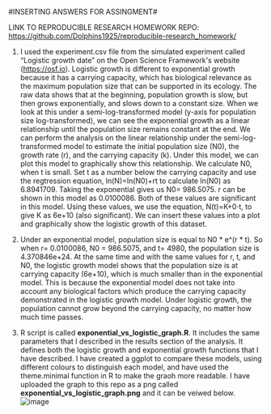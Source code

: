 #INSERTING ANSWERS FOR ASSINGMENT#

LINK TO REPRODUCIBLE RESEARCH HOMEWORK REPO: https://github.com/Dolphins1925/reproducible-research_homework/

1. I used the experiment.csv file from the simulated experiment called “Logistic growth date” on the Open Science Framework's website (https://osf.io). Logistic growth is different to exponential growth because it has a carrying capacity, which has biological relevance as the maximum population size that can be supported in its ecology.  The raw data shows that at the beginning, population growth is slow, but then grows exponentially, and slows down to a constant size. When we look at this under a semi-log-transformed model (y-axis for population size log-transformed), we can see the exponential growth as a linear relationship until the population size remains constant at the end. We can perform the analysis on the linear relationship under the semi-log-transformed model to estimate the initial population size (N0), the growth rate (r), and the carrying capacity (k). 
Under this model, we can plot this model to graphically show this relationship. We calculate N0, when t is small. Set t as a number below the carrying capacity and use the regtression equation, ln(N)=ln(N0)+rt to calculate ln(N0) as 6.8941709. Taking the exponential gives us N0= 986.5075. r can be shown in this model as 0.0100086. Both of these values are significant in this model. Using these values, we use the equation, N(t)=K+0⋅t, to give K as 6e+10 (also significant). We can insert these values into a plot and graphically show the logistic growth of this dataset. 

2. Under an exponential model, population size is equal to N0 * e^(r * t). So when r=  0.0100086, N0 = 986.5075, and t= 4980, the population size is 4.370846e+24. At the same time and with the same values for r, t, and N0, the logistic growth model shows that the population size is at carrying capacity (6e+10), which is much smaller than in the exponential model. This is because the exponential model does not take into account any biological factors which produce the carrying capacity demonstrated in the logistic growth model. Under logistic growth, the population cannot grow beyond the carrying capacity, no matter how much time passes.

3. R script is called **exponential_vs_logistic_graph.R**. It includes the same parameters that I described in the results section of the analysis. It defines both the logistic growth and exponential growth functions that I have described. I have created a ggplot to compare these models, using different colours to distinguish each model, and have used the theme.minimal function in R to make the graoh more readable. I have uploaded the graph to this repo as a png called **exponential_vs_logistic_graph.png** and it can be veiwed below.
![image](https://github.com/user-attachments/assets/f1bdc063-fa7f-4c56-8fe8-cef117e645e4)

